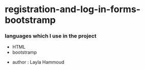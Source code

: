 # registration-and-log-in-forms-bootstramp
### languages which I use in the project
* HTML
* bootstramp

- author : Layla Hammoud
